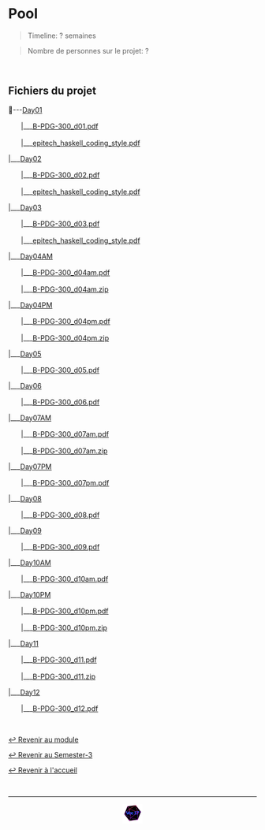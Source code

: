 # Pool

> Timeline: ? semaines

> Nombre de personnes sur le projet: ?

<br>

## Fichiers du projet
📂---[Day01](https://github.com/Studio-17/Epitech-Subjects/tree/main/Semester-3/B-PDG-300/Pool/Day01)

ㅤㅤ|\_\_\_[B-PDG-300_d01.pdf](https://github.com/Studio-17/Epitech-Subjects/blob/main/Semester-3/B-PDG-300/Pool/Day01/B-PDG-300_d01.pdf)

ㅤㅤ|\_\_\_[epitech_haskell_coding_style.pdf](https://github.com/Studio-17/Epitech-Subjects/blob/main/Semester-3/B-PDG-300/Pool/Day01/epitech_haskell_coding_style.pdf)

|\_\_\_[Day02](https://github.com/Studio-17/Epitech-Subjects/tree/main/Semester-3/B-PDG-300/Pool/Day02)

ㅤㅤ|\_\_\_[B-PDG-300_d02.pdf](https://github.com/Studio-17/Epitech-Subjects/blob/main/Semester-3/B-PDG-300/Pool/Day02/B-PDG-300_d02.pdf)

ㅤㅤ|\_\_\_[epitech_haskell_coding_style.pdf](https://github.com/Studio-17/Epitech-Subjects/blob/main/Semester-3/B-PDG-300/Pool/Day02/epitech_haskell_coding_style.pdf)

|\_\_\_[Day03](https://github.com/Studio-17/Epitech-Subjects/tree/main/Semester-3/B-PDG-300/Pool/Day03)

ㅤㅤ|\_\_\_[B-PDG-300_d03.pdf](https://github.com/Studio-17/Epitech-Subjects/blob/main/Semester-3/B-PDG-300/Pool/Day03/B-PDG-300_d03.pdf)

ㅤㅤ|\_\_\_[epitech_haskell_coding_style.pdf](https://github.com/Studio-17/Epitech-Subjects/blob/main/Semester-3/B-PDG-300/Pool/Day03/epitech_haskell_coding_style.pdf)

|\_\_\_[Day04AM](https://github.com/Studio-17/Epitech-Subjects/tree/main/Semester-3/B-PDG-300/Pool/Day04AM)

ㅤㅤ|\_\_\_[B-PDG-300_d04am.pdf](https://github.com/Studio-17/Epitech-Subjects/blob/main/Semester-3/B-PDG-300/Pool/Day04AM/B-PDG-300_d04am.pdf)

ㅤㅤ|\_\_\_[B-PDG-300_d04am.zip](https://github.com/Studio-17/Epitech-Subjects/blob/main/Semester-3/B-PDG-300/Pool/Day04AM/B-PDG-300_d04am.zip)

|\_\_\_[Day04PM](https://github.com/Studio-17/Epitech-Subjects/tree/main/Semester-3/B-PDG-300/Pool/Day04PM)

ㅤㅤ|\_\_\_[B-PDG-300_d04pm.pdf](https://github.com/Studio-17/Epitech-Subjects/blob/main/Semester-3/B-PDG-300/Pool/Day04PM/B-PDG-300_d04pm.pdf)

ㅤㅤ|\_\_\_[B-PDG-300_d04pm.zip](https://github.com/Studio-17/Epitech-Subjects/blob/main/Semester-3/B-PDG-300/Pool/Day04PM/B-PDG-300_d04pm.zip)

|\_\_\_[Day05](https://github.com/Studio-17/Epitech-Subjects/tree/main/Semester-3/B-PDG-300/Pool/Day05)

ㅤㅤ|\_\_\_[B-PDG-300_d05.pdf](https://github.com/Studio-17/Epitech-Subjects/blob/main/Semester-3/B-PDG-300/Pool/Day05/B-PDG-300_d05.pdf)

|\_\_\_[Day06](https://github.com/Studio-17/Epitech-Subjects/tree/main/Semester-3/B-PDG-300/Pool/Day06)

ㅤㅤ|\_\_\_[B-PDG-300_d06.pdf](https://github.com/Studio-17/Epitech-Subjects/blob/main/Semester-3/B-PDG-300/Pool/Day06/B-PDG-300_d06.pdf)

|\_\_\_[Day07AM](https://github.com/Studio-17/Epitech-Subjects/tree/main/Semester-3/B-PDG-300/Pool/Day07AM)

ㅤㅤ|\_\_\_[B-PDG-300_d07am.pdf](https://github.com/Studio-17/Epitech-Subjects/blob/main/Semester-3/B-PDG-300/Pool/Day07AM/B-PDG-300_d07am.pdf)

ㅤㅤ|\_\_\_[B-PDG-300_d07am.zip](https://github.com/Studio-17/Epitech-Subjects/blob/main/Semester-3/B-PDG-300/Pool/Day07AM/B-PDG-300_d07am.zip)

|\_\_\_[Day07PM](https://github.com/Studio-17/Epitech-Subjects/tree/main/Semester-3/B-PDG-300/Pool/Day07PM)

ㅤㅤ|\_\_\_[B-PDG-300_d07pm.pdf](https://github.com/Studio-17/Epitech-Subjects/blob/main/Semester-3/B-PDG-300/Pool/Day07PM/B-PDG-300_d07pm.pdf)

|\_\_\_[Day08](https://github.com/Studio-17/Epitech-Subjects/tree/main/Semester-3/B-PDG-300/Pool/Day08)

ㅤㅤ|\_\_\_[B-PDG-300_d08.pdf](https://github.com/Studio-17/Epitech-Subjects/blob/main/Semester-3/B-PDG-300/Pool/Day08/B-PDG-300_d08.pdf)

|\_\_\_[Day09](https://github.com/Studio-17/Epitech-Subjects/tree/main/Semester-3/B-PDG-300/Pool/Day09)

ㅤㅤ|\_\_\_[B-PDG-300_d09.pdf](https://github.com/Studio-17/Epitech-Subjects/blob/main/Semester-3/B-PDG-300/Pool/Day09/B-PDG-300_d09.pdf)

|\_\_\_[Day10AM](https://github.com/Studio-17/Epitech-Subjects/tree/main/Semester-3/B-PDG-300/Pool/Day10AM)

ㅤㅤ|\_\_\_[B-PDG-300_d10am.pdf](https://github.com/Studio-17/Epitech-Subjects/blob/main/Semester-3/B-PDG-300/Pool/Day10AM/B-PDG-300_d10am.pdf)

|\_\_\_[Day10PM](https://github.com/Studio-17/Epitech-Subjects/tree/main/Semester-3/B-PDG-300/Pool/Day10PM)

ㅤㅤ|\_\_\_[B-PDG-300_d10pm.pdf](https://github.com/Studio-17/Epitech-Subjects/blob/main/Semester-3/B-PDG-300/Pool/Day10PM/B-PDG-300_d10pm.pdf)

ㅤㅤ|\_\_\_[B-PDG-300_d10pm.zip](https://github.com/Studio-17/Epitech-Subjects/blob/main/Semester-3/B-PDG-300/Pool/Day10PM/B-PDG-300_d10pm.zip)

|\_\_\_[Day11](https://github.com/Studio-17/Epitech-Subjects/tree/main/Semester-3/B-PDG-300/Pool/Day11)

ㅤㅤ|\_\_\_[B-PDG-300_d11.pdf](https://github.com/Studio-17/Epitech-Subjects/blob/main/Semester-3/B-PDG-300/Pool/Day11/B-PDG-300_d11.pdf)

ㅤㅤ|\_\_\_[B-PDG-300_d11.zip](https://github.com/Studio-17/Epitech-Subjects/blob/main/Semester-3/B-PDG-300/Pool/Day11/B-PDG-300_d11.zip)

|\_\_\_[Day12](https://github.com/Studio-17/Epitech-Subjects/tree/main/Semester-3/B-PDG-300/Pool/Day12)

ㅤㅤ|\_\_\_[B-PDG-300_d12.pdf](https://github.com/Studio-17/Epitech-Subjects/blob/main/Semester-3/B-PDG-300/Pool/Day12/B-PDG-300_d12.pdf)


<br>

[↩️ Revenir au module](https://github.com/Studio-17/Epitech-Subjects/tree/main/Semester-3/B-PDG-300)

[↩️ Revenir au Semester-3](https://github.com/Studio-17/Epitech-Subjects/tree/main/Semester-3)

[↩️ Revenir à l'accueil](https://github.com/Studio-17/Epitech-Subjects)

<br>

---

<div align="center">

<a href="https://github.com/Studio-17" target="_blank"><img src="../../../assets/voc17.gif" width="40"></a>

</div>